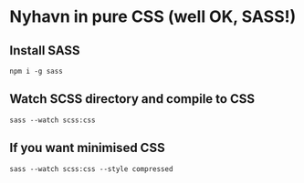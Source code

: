 # Nyhavn in pure CSS (well OK, SASS!)

## Install SASS

    npm i -g sass

## Watch SCSS directory and compile to CSS

    sass --watch scss:css

## If you want minimised CSS

    sass --watch scss:css --style compressed

